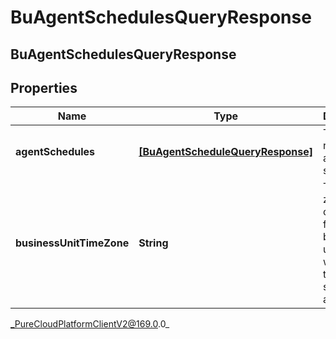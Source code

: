 # BuAgentSchedulesQueryResponse

## BuAgentSchedulesQueryResponse

## Properties

|Name | Type | Description | Notes|
|------------ | ------------- | ------------- | -------------|
| **agentSchedules** | [**[BuAgentScheduleQueryResponse]**]([BuAgentScheduleQueryResponse]) | The requested agent schedules | [optional] |
| **businessUnitTimeZone** | **String** | The time zone configured for the business unit to which these schedules apply | [optional] |



_PureCloudPlatformClientV2@169.0.0_
